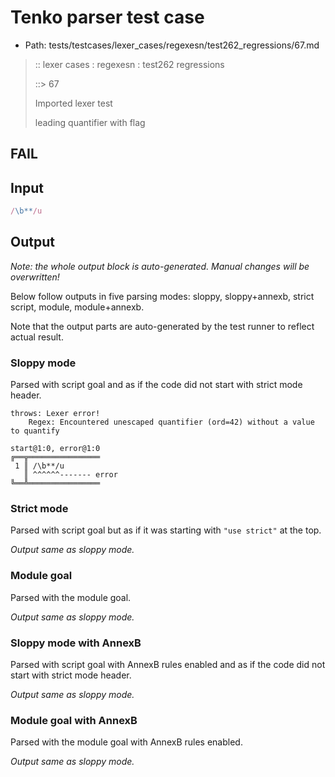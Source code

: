 # Tenko parser test case

- Path: tests/testcases/lexer_cases/regexesn/test262_regressions/67.md

> :: lexer cases : regexesn : test262 regressions
>
> ::> 67
>
> Imported lexer test
>
> leading quantifier with flag

## FAIL

## Input

`````js
/\b**/u
`````

## Output

_Note: the whole output block is auto-generated. Manual changes will be overwritten!_

Below follow outputs in five parsing modes: sloppy, sloppy+annexb, strict script, module, module+annexb.

Note that the output parts are auto-generated by the test runner to reflect actual result.

### Sloppy mode

Parsed with script goal and as if the code did not start with strict mode header.

`````
throws: Lexer error!
    Regex: Encountered unescaped quantifier (ord=42) without a value to quantify

start@1:0, error@1:0
╔══╦════════════════
 1 ║ /\b**/u
   ║ ^^^^^^------- error
╚══╩════════════════

`````

### Strict mode

Parsed with script goal but as if it was starting with `"use strict"` at the top.

_Output same as sloppy mode._

### Module goal

Parsed with the module goal.

_Output same as sloppy mode._

### Sloppy mode with AnnexB

Parsed with script goal with AnnexB rules enabled and as if the code did not start with strict mode header.

_Output same as sloppy mode._

### Module goal with AnnexB

Parsed with the module goal with AnnexB rules enabled.

_Output same as sloppy mode._
